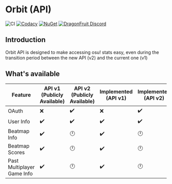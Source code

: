 # Orbit (API)
![CI](https://github.com/dragonfruitnetwork/Orbit-API/workflows/Publish/badge.svg)
[![Codacy](https://api.codacy.com/project/badge/Grade/d4cc27241ce741a482169f3efaa018af)](https://www.codacy.com/gh/dragonfruitnetwork/Orbit-API)
[![NuGet](https://img.shields.io/nuget/v/DragonFruit.Orbit.API.svg?style=popout)](https://www.nuget.org/packages/DragonFruit.Orbit.API/)
[![DragonFruit Discord](https://img.shields.io/discord/482528405292843018?label=Discord&style=popout)](https://discord.gg/VA26u5Z)

## Introduction
Orbit API is designed to make accessing osu! stats easy, even during the transition period between the new API (v2) and the current one (v1)

## What's available
| Feature                    | API v1 (Publicly Available)   | API v2 (Publicly Available)   | Implemented (API v1) | Implemented (API v2) |
|----------------------------|-------------------------------|-------------------------------|----------------------|----------------------|
| OAuth                      | :x:                           | :heavy_check_mark:            | :x:                  | :heavy_check_mark:   |
| User Info                  | :heavy_check_mark:            | :heavy_check_mark:            | :heavy_check_mark:   | :heavy_check_mark:   |
| Beatmap Info               | :heavy_check_mark:            | :clock12:                     | :heavy_check_mark:   | :clock12:            |
| Beatmap Scores             | :heavy_check_mark:            | :clock12:                     | :heavy_check_mark:   | :clock12:            |
| Past Multiplayer Game Info | :heavy_check_mark:            | :clock12:                     | :heavy_check_mark:   | :clock12:            |
